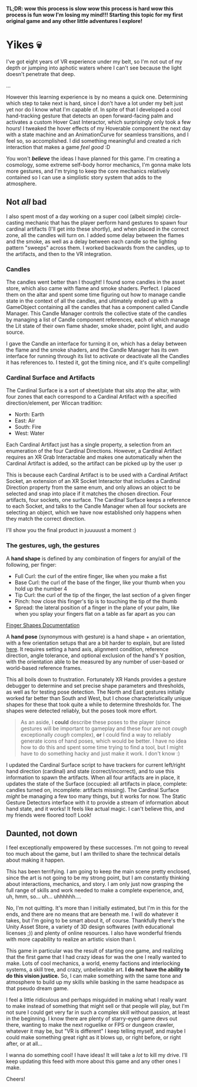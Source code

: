 **TL;DR: wow this process is slow wow this process is hard wow this process is fun wow I'm losing my mind!!! Starting this topic for my first original game and any other little adventures I explore!**

# Yikes &#128128;

I've got eight years of VR experience under my belt, so I'm not out of my depth or jumping into aphotic waters where I can't see because the light doesn't penetrate that deep.

...

However this learning experience is by no means a quick one. Determining which step to take next is hard, since I don't have a lot under my belt just yet nor do I know what I'm capable of. In spite of that I developed a cool hand-tracking gesture that detects an open forward-facing palm and activates a custom Hover Cast Interactor, which surprisingly only took a few hours! I tweaked the hover effects of my Hoverable component the next day with a state machine and an AnimationCurve for seamless transitions, and I feel so, so accomplished. I did something meaningful and created a rich interaction that makes a game *feel good* :D

<!-- add editor+game view gif of hover cast interactor -->

You won't ***believe*** the ideas I have planned for this game. I'm creating a cosmology, some extreme self-body horror mechanics, I'm gonna make lots more gestures, and I'm trying to keep the core mechanics relatively contained so I can use a simplistic story system that adds to the atmosphere.

## Not *all* bad

I also spent most of a day working on a super cool (albeit simple) circle-casting mechanic that has the player perform hand gestures to spawn four cardinal artifacts (I'll get into these shortly), and when placed in the correct zone, all the candles will turn on. I added some delay between the flames and the smoke, as well as a delay between each candle so the lighting pattern "sweeps" across them. I worked backwards from the candles, up to the artifacts, and then to the VR integration.

### Candles
The candles went better than I thought! I found some candles in the asset store, which also came with flame and smoke shaders. Perfect. I placed them on the altar and spent some time figuring out how to manage candle state in the context of all the candles, and ultimately ended up with a GameObject containing all the candles that has a component called Candle Manager. This Candle Manager controls the collective state of the candles by managing a list of Candle component references, each of which manage the Lit state of their own flame shader, smoke shader, point light, and audio source.

<!-- insert images of CandleManager and Candle Components -->

I gave the Candle an interface for turning it on, which has a delay between the flame and the smoke shaders, and the Candle Manager has its own interface for running through its list to activate or deactivate all the Candles it has references to. I tested it, got the timing nice, and it's quite compelling!

<!-- insert gif of candles flipping on -->

### Cardinal Surface and Artifacts

The Cardinal Surface is a sort of sheet/plate that sits atop the altar, with four zones that each correspond to a Cardinal Artifact with a specified direction/element, per Wiccan tradition:

- North: Earth
- East: Air
- South: Fire
- West: Water

Each Cardinal Artifact just has a single property, a selection from an enumeration of the four Cardinal Directions. However, a Cardinal Artifact requires an XR Grab Interactable and makes one automatically when the Cardinal Artifact is added, so the artifact can be picked up by the user :p

This is because each Cardinal Artifact is to be used with a Cardinal Artifact Socket, an extension of an XR Socket Interactor that includes a Cardinal Direction property from the same enum, and only allows an object to be selected and snap into place if it matches the chosen direction. Four artifacts, four sockets, one surface. The Cardinal Surface keeps a reference to each Socket, and talks to the Candle Manager when all four sockets are selecting an object, which we have now established only happens when they match the correct direction.

I'll show you the final product in juuuuust a moment :)

### The gestures, ugh, the gestures

A **hand shape** is defined by any combination of fingers for any/all of the following, per finger:

- Full Curl: the curl of the entire finger, like when you make a fist
- Base Curl: the curl of the base of the finger, like your thumb when you hold up the number 4
- Tip Curl: the curl of the tip of the finger, the last section of a given finger
- Pinch: how close this finger's tip is to touching the tip of the thumb
- Spread: the lateral position of a finger in the plane of your palm, like when you splay your fingers flat on a table as far apart as you can

[Finger Shapes Documentation](https://docs.unity3d.com/Packages/com.unity.xr.hands@1.5/manual/gestures/finger-shapes.html)

A **hand pose** (synonymous with gesture) is a hand shape + an orientation, with a few orientation setups that are a bit harder to explain, but are listed [here](https://docs.unity3d.com/Packages/com.unity.xr.hands@1.5/manual/gestures/hand-orientation.html). It requires setting a hand axis, alignment condition, reference direction, angle tolerance, and optional exclusion of the hand's Y position, with the orientation able to be measured by any number of user-based or world-based reference frames.

This all boils down to frustration. Fortunately XR Hands provides a gesture debugger to determine and set precise shape parameters and thresholds, as well as for testing pose detection. The North and East gestures initially worked far better than South and West, but I chose characteristically unique shapes for these that took quite a while to determine thresholds for. The shapes were detected reliably, but the poses took more effort.

> As an aside, I **could** describe these poses to the player (since gestures will be important to gameplay and these four are not *cough* exceptionally *cough* complex), **or** I could find a way to reliably generate icons of hand poses, which would be better. I have no idea how to do this and spent some time trying to find a tool, but I might have to do something hacky and just make it work. I don't know :)

I updated the Cardinal Surface script to have trackers for current left/right hand direction (cardinal) and state (correct/incorrect), and to use this information to spawn the artifacts. When all four artifacts are in place, it updates the state of the Surface (occupied: all artifacts in place, complete: candles turned on, incomplete: artifacts missing). The Cardinal Surface *might* be managing a few too many things, but it works for now. The Static Gesture Detectors interface with it to provide a stream of information about hand state, and it works! It feels like actual magic. I can't believe this, and my friends were floored too!! Look!

<!-- insert gif of spawning all four artifacts and turning on the candles -->

## Daunted, not down

I feel exceptionally empowered by these successes. I'm not going to reveal too much about the game, but I am thrilled to share the technical details about making it happen.

This has been terrifying. I am going to keep the main scene pretty enclosed, since the art is not going to be my strong point, but I am constantly thinking about interactions, mechanics, and story. I am only just now grasping the full range of skills and work needed to make a complete experience, and, uh, hmm, so... uh...      uhhhhhh....

No, I'm not quitting. It's more than I initially estimated, but I'm in this for the ends, and there are no means that are beneath me. I will do whatever it takes, but I'm going to be smart about it, of course. Thankfully there's the Unity Asset Store, a variety of 3D design softwares (with educational licenses ;)) and plenty of online resources. I also have wonderful friends with more capability to realize an artistic vision than I.

This game in particular was the result of starting one game, and realizing that the first game that I had crazy ideas for was the one I really wanted to make. Lots of cool mechanics, a world, enemy factions and interlocking systems, a skill tree, and crazy, unbelievable art. **I do not have the ability to do this vision justice.** So, I can make something with the same tone and atmosphere to build up my skills while basking in the same headspace as that pseudo dream game.

I feel a little ridiculous and perhaps misguided in making what I really want to make instead of something that might sell or that people will play, but I'm not sure I could get very far in such a complex skill without passion, at least in the beginning. I know there are plenty of starry-eyed game devs out there, wanting to make the next roguelike or FPS or dungeon crawler, whatever it may be, but "VR is different" I keep telling myself, and maybe I could make something great right as it blows up, or right before, or right after, or at all...

I wanna do something cool! I have ideas! It will take a *lot* to kill my drive. I'll keep updating this feed with more about this game and any other ones I make.

Cheers!
